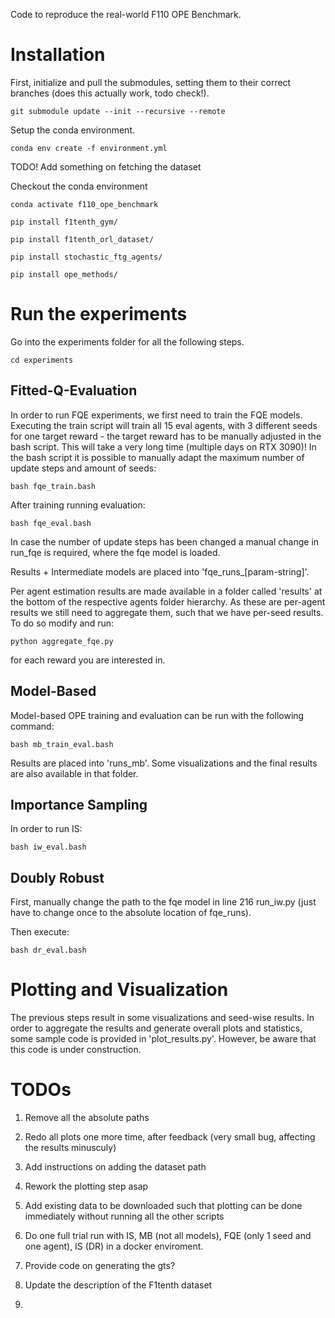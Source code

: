 Code to reproduce the real-world F110 OPE Benchmark.

# Installation

First, initialize and pull the submodules, setting them to their correct branches (does this actually work, todo check!).
```
git submodule update --init --recursive --remote
```
Setup the conda environment.
```
conda env create -f environment.yml
```

TODO! Add something on fetching the dataset

Checkout the conda environment
```
conda activate f110_ope_benchmark
```


```
pip install f1tenth_gym/
```

```
pip install f1tenth_orl_dataset/
```

```
pip install stochastic_ftg_agents/
```

```
pip install ope_methods/
```


# Run the experiments
Go into the experiments folder for all the following steps.

```
cd experiments
```

## Fitted-Q-Evaluation

In order to run FQE experiments, we first need to train the FQE models.
Executing the train script will train all 15 eval agents, with 3 different seeds for one target reward - the target reward has to be manually adjusted in the bash script.
This will take a very long time  (multiple days on RTX 3090)! In the bash script it is possible to manually adapt the maximum number of update steps and amount of seeds:

```
bash fqe_train.bash
```

After training running evaluation:

```
bash fqe_eval.bash
```

In case the number of update steps has been changed a manual change in run_fqe is required, where the fqe model is loaded.

Results + Intermediate models are placed into 'fqe_runs_\[param-string\]'.

Per agent estimation results are made available in a folder called 'results' at the bottom of the respective agents folder hierarchy.
As these are per-agent results we still need to aggregate them, such that we have per-seed results. To do so modify and run:

```
python aggregate_fqe.py
```

for each reward you are interested in.


## Model-Based

Model-based OPE training and evaluation can be run with the following command:

```
bash mb_train_eval.bash
```

Results are placed into 'runs_mb'. Some visualizations and the final results are also available in that folder.

## Importance Sampling

In order to run IS:

```
bash iw_eval.bash
```

## Doubly Robust

First, manually change the path to the fqe model in line 216 run_iw.py (just have to change once to the absolute location of fqe_runs).

Then execute:

```
bash dr_eval.bash
```


# Plotting and Visualization

The previous steps result in some visualizations and seed-wise results. In order to aggregate the results and generate overall plots and statistics, some sample code is provided in 'plot_results.py'. However, be aware that this code is under construction.

# TODOs

1) Remove all the absolute paths
2) Redo all plots one more time, after feedback (very small bug, affecting the results minusculy)
3) Add instructions on adding the dataset path
4) Rework the plotting step asap
5) Add existing data to be downloaded such that plotting can be done immediately without running all the other scripts
6) Do one full trial run with IS, MB (not all models), FQE (only 1 seed and one agent), IS (DR) in a docker enviroment.
7) Provide code on generating the gts?
8) Update the description of the F1tenth dataset

9) 
